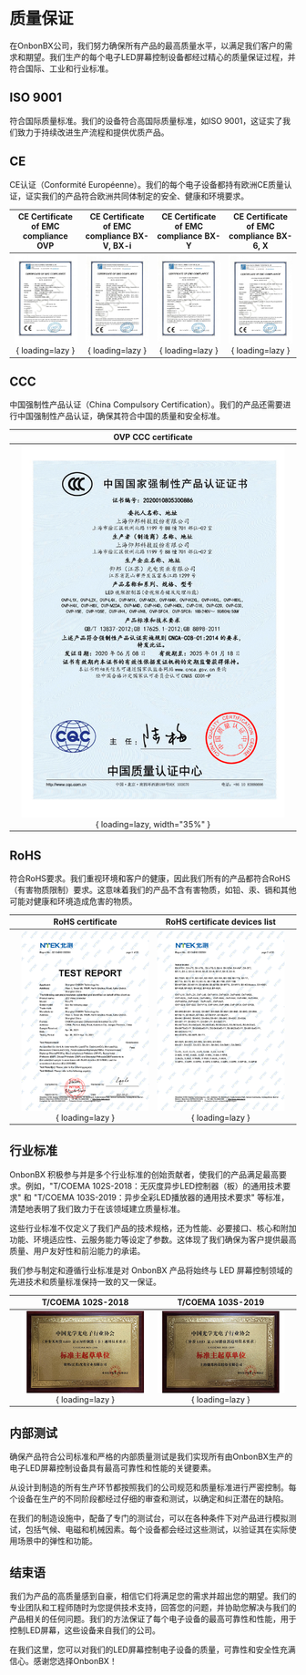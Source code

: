 # 质量保证

在OnbonBX公司，我们努力确保所有产品的最高质量水平，以满足我们客户的需求和期望。我们生产的每个电子LED屏幕控制设备都经过精心的质量保证过程，并符合国际、工业和行业标准。

## ISO 9001

符合国际质量标准。我们的设备符合高国际质量标准，如ISO 9001，这证实了我们致力于持续改进生产流程和提供优质产品。

## CE

CE认证（Conformité Européenne）。我们的每个电子设备都持有欧洲CE质量认证，证实我们的产品符合欧洲共同体制定的安全、健康和环境要求。

|             CE Certificate of EMC compliance OVP             |         CE Certificate of EMC compliance BX-V, BX-i          |            CE Certificate of EMC compliance BX-Y             |           CE Certificate of EMC compliance BX-6, X           |
| :----------------------------------------------------------: | :----------------------------------------------------------: | :----------------------------------------------------------: | :----------------------------------------------------------: |
| ![CE Certificate of EMC compliance OVP](../../assets/images/certificates/CE_OVP.png){ loading=lazy } | ![CE Certificate of EMC compliance BX-V, BX-i](../../assets/images/certificates/CE_BX-V_BX-i.png){ loading=lazy } | ![CE Certificate of EMC compliance BX-Y](../../assets/images/certificates/CE_BX-Y.png){  loading=lazy } | ![CE Certificate of EMC compliance BX-6, X](../../assets/images/certificates/CE_BX-6_X.png){ loading=lazy } |

## CCC

中国强制性产品认证（China Compulsory Certification）。我们的产品还需要进行中国强制性产品认证，确保其符合中国的质量和安全标准。

|      |                     OVP CCC certificate                      |      |
| :--: | :----------------------------------------------------------: | :--: |
|      | ![OVP CCC certificate](../../assets/images/certificates/CCC_OVP.png){ loading=lazy, width="35%" } |      |

## RoHS

符合RoHS要求。我们重视环境和客户的健康，因此我们所有的产品都符合RoHS（有害物质限制）要求。这意味着我们的产品不含有害物质，如铅、汞、镉和其他可能对健康和环境造成危害的物质。

|      |                       RoHS certificate                       |                RoHS certificate devices list                 |      |
| :--: | :----------------------------------------------------------: | :----------------------------------------------------------: | :--: |
|      | ![RoHS certificate](../../assets/images/certificates/RoHS_1.png){ loading=lazy } | ![RoHS certificate devices list](../../assets/images/certificates/RoHS_2.png){  loading=lazy } |      |

## 行业标准

OnbonBX 积极参与并是多个行业标准的创始贡献者，使我们的产品满足最高要求。例如，"T/COEMA 102S-2018：无灰度异步LED控制器（板）的通用技术要求" 和 "T/COEMA 103S-2019：异步全彩LED播放器的通用技术要求" 等标准，清楚地表明了我们致力于在该领域建立质量标准。

这些行业标准不仅定义了我们产品的技术规格，还为性能、必要接口、核心和附加功能、环境适应性、云服务能力等设定了参数。这体现了我们确保为客户提供最高质量、用户友好性和前沿能力的承诺。

我们参与制定和遵循行业标准是对 OnbonBX 产品将始终与 LED 屏幕控制领域的先进技术和质量标准保持一致的又一保证。

|      |                      T/COEMA 102S-2018                       |                      T/COEMA 103S-2019                       |      |
| :--: | :----------------------------------------------------------: | :----------------------------------------------------------: | :--: |
|      | ![T/COEMA 102S-2018](../../assets/images/certificates/T-COEMA_102S-2018.png){ loading=lazy } | ![T/COEMA 103S-2019](../../assets/images/certificates/T-COEMA_103S-2019.png){  loading=lazy } |      |

## 内部测试

确保产品符合公司标准和严格的内部质量测试是我们实现所有由OnbonBX生产的电子LED屏幕控制设备具有最高可靠性和性能的关键要素。

从设计到制造的所有生产环节都按照我们的公司规范和质量标准进行严密控制。每个设备在生产的不同阶段都经过仔细的审查和测试，以确定和纠正潜在的缺陷。

在我们的制造设施中，配备了专门的测试台，可以在各种条件下对产品进行模拟测试，包括气候、电磁和机械因素。每个设备都会经过这些测试，以验证其在实际使用场景中的弹性和功能。

## 结束语

我们为产品的高质量感到自豪，相信它们将满足您的需求并超出您的期望。我们的专业团队和工程师随时为您提供技术支持，回答您的问题，并协助您解决与我们的产品相关的任何问题。我们的方法保证了每个电子设备的最高可靠性和性能，用于控制LED屏幕，这些设备来自我们的公司。

在我们这里，您可以对我们的LED屏幕控制电子设备的质量，可靠性和安全性充满信心。感谢您选择OnbonBX！